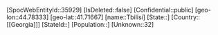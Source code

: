 ﻿---
location: [41.71667,44.78333]
type: City
tags:
- geo/City
---

[SpocWebEntityId::35929]
[IsDeleted::false]
[Confidential::public]
[geo-lon::44.78333]
[geo-lat::41.71667]
[name::Tbilisi]
[State::]
[Country::[[Georgia]]]
[StateId::]
[Population::]
[Unknown::32]

